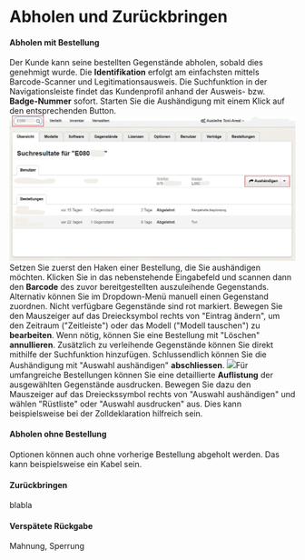 # Abholen und Zurückbringen

#### Abholen mit Bestellung

Der Kunde kann seine bestellten Gegenstände abholen, sobald dies genehmigt wurde. Die **Identifikation** erfolgt am einfachsten mittels Barcode-Scanner und Legitimationsausweis. Die Suchfunktion in der Navigationsleiste findet das Kundenprofil anhand der Ausweis- bzw. **Badge-Nummer** sofort. Starten Sie die Aushändigung mit einem Klick auf den entsprechenden Button.![](/assets/Verleih_Kunde_suchen.png)Setzen Sie zuerst den Haken einer Bestellung, die Sie aushändigen möchten. Klicken Sie in das nebenstehende Eingabefeld und  scannen dann den **Barcode** des zuvor bereitgestellten auszuleihende Gegenstands. Alternativ können Sie im Dropdown-Menü manuell einen Gegenstand zuordnen. Nicht verfügbare Gegenstände sind rot markiert. Bewegen Sie den Mauszeiger auf das Dreiecksymbol rechts von "Eintrag ändern", um den Zeitraum \("Zeitleiste"\) oder das Modell \("Modell tauschen"\) zu **bearbeiten**. Wenn nötig, können Sie eine Bestellung mit "Löschen" **annullieren**. Zusätzlich zu verleihende Gegenstände können Sie direkt mithilfe der Suchfunktion hinzufügen. Schlussendlich können Sie die Aushändigung mit "Auswahl aushändigen" **abschliessen**. ![](/assets/Verleih_Aushändigen.png)Für umfangreiche Bestellungen können Sie eine detaillierte **Auflistung** der ausgewählten Gegenstände ausdrucken. Bewegen Sie dazu den Mauszeiger auf das Dreieckssymbol rechts von "Auswahl aushändigen" und wählen "Rüstliste" oder "Auswahl ausdrucken" aus. Dies kann beispielsweise bei der Zolldeklaration hilfreich sein.

#### Abholen ohne Bestellung

Optionen können auch ohne vorherige Bestellung abgeholt werden. Das kann beispielsweise ein Kabel sein.

#### Zurückbringen

blabla

#### Verspätete Rückgabe

Mahnung, Sperrung

